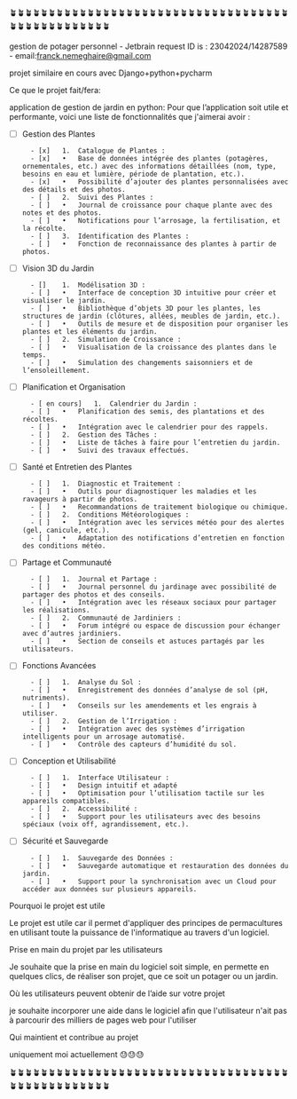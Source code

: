 🪴🪴🪴🪴🪴🪴🪴🪴🪴🪴🪴🪴🪴🪴🪴🪴🪴🪴🪴🪴🪴🪴🪴🪴🪴🪴🪴🪴🪴🪴🪴🪴🪴🪴🪴🪴🪴🪴🪴🪴🪴🪴🪴🪴🪴🪴🪴🪴🪴

gestion de potager personnel - Jetbrain request ID is :  23042024/14287589 - email:franck.nemeghaire@gmail.com

projet similaire en cours avec Django+python+pycharm

Ce que le projet fait/fera:

application de gestion de jardin en python:
Pour que l’application soit utile et performante, voici une liste de fonctionnalités que j'aimerai avoir :

- [ ] Gestion des Plantes

        - [x] 	1.	Catalogue de Plantes :
        - [x] 	•	Base de données intégrée des plantes (potagères, ornementales, etc.) avec des informations détaillées (nom, type, besoins en eau et lumière, période de plantation, etc.).
        - [x] 	•	Possibilité d’ajouter des plantes personnalisées avec des détails et des photos.
        - [ ] 	2.	Suivi des Plantes :
        - [ ] 	•	Journal de croissance pour chaque plante avec des notes et des photos.
        - [ ] 	•	Notifications pour l’arrosage, la fertilisation, et la récolte.
        - [ ] 	3.	Identification des Plantes :
        - [ ] 	•	Fonction de reconnaissance des plantes à partir de photos.

- [ ] Vision 3D du Jardin

        - [] 	1.	Modélisation 3D :
        - [ ] 	•	Interface de conception 3D intuitive pour créer et visualiser le jardin.
        - [ ] 	•	Bibliothèque d’objets 3D pour les plantes, les structures de jardin (clôtures, allées, meubles de jardin, etc.).
        - [ ] 	•	Outils de mesure et de disposition pour organiser les plantes et les éléments du jardin.
        - [ ] 	2.	Simulation de Croissance :
        - [ ] 	•	Visualisation de la croissance des plantes dans le temps.
        - [ ] 	•	Simulation des changements saisonniers et de l’ensoleillement.

- [ ] Planification et Organisation

        - [ en cours] 	1.	Calendrier du Jardin :
        - [ ] 	•	Planification des semis, des plantations et des récoltes.
        - [ ] 	•	Intégration avec le calendrier pour des rappels.
        - [ ] 	2.	Gestion des Tâches :
        - [ ] 	•	Liste de tâches à faire pour l’entretien du jardin.
        - [ ] 	•	Suivi des travaux effectués.

- [ ] Santé et Entretien des Plantes

        - [ ] 	1.	Diagnostic et Traitement :
        - [ ] 	•	Outils pour diagnostiquer les maladies et les ravageurs à partir de photos.
        - [ ] 	•	Recommandations de traitement biologique ou chimique.
        - [ ] 	2.	Conditions Météorologiques :
        - [ ] 	•	Intégration avec les services météo pour des alertes (gel, canicule, etc.).
        - [ ] 	•	Adaptation des notifications d’entretien en fonction des conditions météo.

- [ ] Partage et Communauté

        - [ ] 	1.	Journal et Partage :
        - [ ] 	•	Journal personnel du jardinage avec possibilité de partager des photos et des conseils.
        - [ ] 	•	Intégration avec les réseaux sociaux pour partager les réalisations.
        - [ ] 	2.	Communauté de Jardiniers :
        - [ ] 	•	Forum intégré ou espace de discussion pour échanger avec d’autres jardiniers.
        - [ ] 	•	Section de conseils et astuces partagés par les utilisateurs.

- [ ] Fonctions Avancées

        - [ ] 	1.	Analyse du Sol :
        - [ ] 	•	Enregistrement des données d’analyse de sol (pH, nutriments).
        - [ ] 	•	Conseils sur les amendements et les engrais à utiliser.
        - [ ] 	2.	Gestion de l’Irrigation :
        - [ ] 	•	Intégration avec des systèmes d’irrigation intelligents pour un arrosage automatisé.
        - [ ] 	•	Contrôle des capteurs d’humidité du sol.

- [ ] Conception et Utilisabilité

        - [ ] 	1.	Interface Utilisateur :
        - [ ] 	•	Design intuitif et adapté 
        - [ ] 	•	Optimisation pour l’utilisation tactile sur les appareils compatibles.
        - [ ] 	2.	Accessibilité :
        - [ ] 	•	Support pour les utilisateurs avec des besoins spéciaux (voix off, agrandissement, etc.).

- [ ] Sécurité et Sauvegarde

        - [ ] 	1.	Sauvegarde des Données :
        - [ ] 	•	Sauvegarde automatique et restauration des données du jardin.
        - [ ] 	•	Support pour la synchronisation avec un Cloud pour accéder aux données sur plusieurs appareils.

Pourquoi le projet est utile


Le projet est utile car il permet d'appliquer des principes de permacultures en utilisant toute la puissance de 
l'informatique au travers d'un logiciel.

Prise en main du projet par les utilisateurs


Je souhaite que la prise en main du logiciel soit simple, en permette en quelques clics, de réaliser son projet, que ce
soit un potager ou un jardin.

Où les utilisateurs peuvent obtenir de l’aide sur votre projet


je souhaite incorporer une aide dans le logiciel afin que l'utilisateur n'ait pas à parcourir des milliers de pages web
pour l'utiliser


Qui maintient et contribue au projet

uniquement moi actuellement 😓😓😓


🪴🪴🪴🪴🪴🪴🪴🪴🪴🪴🪴🪴🪴🪴🪴🪴🪴🪴🪴🪴🪴🪴🪴🪴🪴🪴🪴🪴🪴🪴🪴🪴🪴🪴🪴🪴🪴🪴🪴🪴🪴🪴🪴🪴🪴🪴🪴🪴🪴

